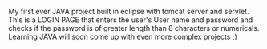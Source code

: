 My first ever JAVA project built in eclipse with tomcat server and servlet.
This is a LOGIN PAGE that enters the user's User name and password and checks if the password is of greater length than 8 characters or numericals.
Learning JAVA will soon come up with even more complex projects ;)
